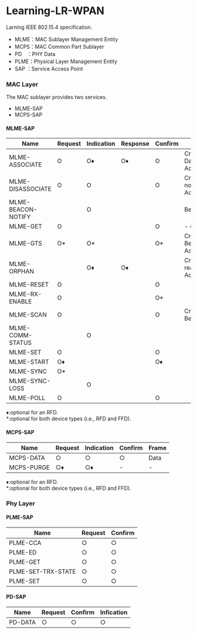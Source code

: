 # Learning-LR-WPAN
Larning IEEE 802.15.4 specification.

* MLME：MAC Sublayer Management Entity
* MCPS：MAC Common Part Sublayer
* PD　：PHY Data
* PLME：Physical Layer Management Entity
* SAP ：Service Access Point

### MAC Layer
The MAC sublayer provides two services.   
* MLME-SAP
* MCPS-SAP

#### MLME-SAP
|Name               |Request|Indication|Response|Confirm|Frame|
|-------------------|-------|----------|--------|-------|-----|
|MLME-ASSOCIATE     |O      |O♦        |O♦      |O      |Cmd(Association) <br> Data <br> Ack|
|MLME-DISASSOCIATE  |O      |O         |        |O      |Cmd(Deassociation notification) <br> Ack|
|MLME-BEACON-NOTIFY |       |O         |        |       |Beacon|
|MLME-GET           |O      |          |        |O      |- (For get PIB)|
|MLME-GTS           |O*     |O*        |        |O*     |Cmd(GTS) <br> Beacon <br> Ack|
|MLME-ORPHAN        |       |O♦        |O♦      |       |Cmd(Coordinator realignment) <br> Ack|
|MLME-RESET         |O      |          |        |O      ||
|MLME-RX-ENABLE     |O      |          |        |O*     ||
|MLME-SCAN          |O      |          |        |O      |Cmd(Beacon) <br> Beacon|
|MLME-COMM-STATUS   |       |O         |        |       ||
|MLME-SET           |O      |          |        |O      ||
|MLME-START         |O♦     |          |        |O♦     ||
|MLME-SYNC          |O*     |          |        |       ||
|MLME-SYNC-LOSS     |       |O         |        |       ||
|MLME-POLL          |O      |          |        |O      ||

♦:optional for an RFD.   
*:optional for both device types (i.e., RFD and FFD).


#### MCPS-SAP
|Name       |Request|Indication|Confirm|Frame|
|-----------|---|---|---|---|
|MCPS-DATA  |○|○|○  |Data|
|MCPS-PURGE |○♦|○♦|-|-|

♦:optional for an RFD.   
*:optional for both device types (i.e., RFD and FFD).

### Phy Layer

#### PLME-SAP

|Name               |Request|Confirm|
|-------------------|-------|-------|
|PLME-CCA           |○|○|
|PLME-ED            |○|○|
|PLME-GET           |○|○|
|PLME-SET-TRX-STATE |○|○|
|PLME-SET           |○|○|


#### PD-SAP

|Name    |Request|Confirm|Infication|
|--------|-------|-------|----------|
|PD-DATA |○|○|○|
